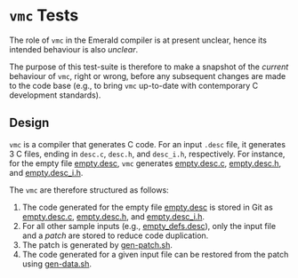 # `vmc` Tests

The role of `vmc` in the Emerald compiler is at present unclear, hence
its intended behaviour is also _unclear_.

The purpose of this test-suite is therefore to make a snapshot of the
_current_ behaviour of `vmc`, right or wrong, before any subsequent
changes are made to the code base (e.g., to bring `vmc` up-to-date
with contemporary C development standards).

## Design

`vmc` is a compiler that generates C code. For an input `.desc` file,
it generates 3 C files, ending in `desc.c`, `desc.h`, and `desc_i.h`,
respectively. For instance, for the empty file
[empty.desc](data/empty.desc), `vmc` generates
[empty.desc.c](data/empty.desc.c), [empty.desc.h](data/empty.desc.h),
and [empty.desc_i.h](data/empty.desc_i.h).

The `vmc` are therefore structured as follows:

1. The code generated for the empty file [empty.desc](data/empty.desc)
   is stored in Git as [empty.desc.c](data/empty.desc.c),
   [empty.desc.h](data/empty.desc.h), and
   [empty.desc_i.h](data/empty.desc_i.h).
2. For all other sample inputs (e.g.,
   [empty_defs.desc](data/empty_defs.desc)), only the input file and
   a _patch_ are stored to reduce code duplication.
  1. The patch is generated by [gen-patch.sh](gen-patch.sh).
  2. The code generated for a given input file can be restored from
     the patch using [gen-data.sh](gen-data.sh).
